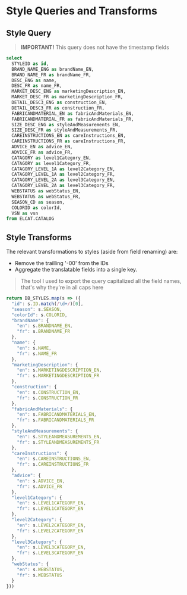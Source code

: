 # Style Queries and Transforms

## Style Query
> **IMPORTANT!** This query does not have the timestamp fields

```sql
select
  STYLEID as id,
  BRAND_NAME_ENG as brandName_EN,
  BRAND_NAME_FR as brandName_FR,
  DESC_ENG as name,
  DESC_FR as name_FR,
  MARKET_DESC_ENG as marketingDescription_EN,
  MARKET_DESC_FR as marketingDescription_FR,
  DETAIL_DESC3_ENG as construction_EN,
  DETAIL_DESC3_FR as construction_FR,
  FABRICANDMATERIAL_EN as fabricAndMaterials_EN,
  FABRICANDMATERIAL_FR as fabricAndMaterials_FR,
  SIZE_DESC_ENG as styleAndMeasurements_EN,
  SIZE_DESC_FR as styleAndMeasurements_FR,
  CAREINSTRUCTIONS_EN as careInstructions_EN,
  CAREINSTRUCTIONS_FR as careInstructions_FR,
  ADVICE_EN as advice_EN,
  ADVICE_FR as advice_FR,
  CATAGORY as level1Category_EN,
  CATAGORY as level1Category_FR,
  CATAGORY_LEVEL_1A as level2Category_EN,
  CATAGORY_LEVEL_1A as level2Category_FR,
  CATAGORY_LEVEL_2A as level3Category_EN,
  CATAGORY_LEVEL_2A as level3Category_FR,
  WEBSTATUS as webStatus_EN,
  WEBSTATUS as webStatus_FR,
  SEASON_CD as season,
  COLORID as colorId,
  VSN as vsn
from ELCAT.CATALOG
```

## Style Transforms

The relevant transformations to styles (aside from field renaming) are:
- Remove the trailling '-00' from the IDs
- Aggregate the translatable fields into a single key.

> The tool I used to export the query capitalized all the field names, that's why they're in all caps here

```js
return DB_STYLES.map(s => ({
  "id": s.ID.match(/\d+/)[0],
  "season": s.SEASON,
  "colorId": s.COLORID,
  "brandName": {
    "en": s.BRANDNAME_EN,
    "fr": s.BRANDNAME_FR
  },
  "name": {
    "en": s.NAME,
    "fr": s.NAME_FR
  },
  "marketingDescription": {
    "en": s.MARKETINGDESCRIPTION_EN,
    "fr": s.MARKETINGDESCRIPTION_FR
  },
  "construction": {
    "en": s.CONSTRUCTION_EN,
    "fr": s.CONSTRUCTION_FR
  },
  "fabricAndMaterials": {
    "en": s.FABRICANDMATERIALS_EN,
    "fr": s.FABRICANDMATERIALS_FR
  },
  "styleAndMeasurements": {
    "en": s.STYLEANDMEASUREMENTS_EN,
    "fr": s.STYLEANDMEASUREMENTS_FR
  },
  "careInstructions": {
    "en": s.CAREINSTRUCTIONS_EN,
    "fr": s.CAREINSTRUCTIONS_FR
  },
  "advice": {
    "en": s.ADVICE_EN,
    "fr": s.ADVICE_FR
  },
  "level1Category": {
    "en": s.LEVEL1CATEGORY_EN,
    "fr": s.LEVEL1CATEGORY_EN
  },
  "level2Category": {
    "en": s.LEVEL2CATEGORY_EN,
    "fr": s.LEVEL2CATEGORY_EN
  },
  "level3Category": {
    "en": s.LEVEL3CATEGORY_EN,
    "fr": s.LEVEL3CATEGORY_EN
  },
  "webStatus": {
    "en": s.WEBSTATUS,
    "fr": s.WEBSTATUS
  }
}))
```
